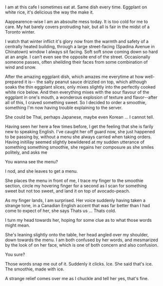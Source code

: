 
I am at this cafe I sometimes eat at. Same dish every time. Eggplant on white rice, it's delicious the way the make it.

Aappearence-wise I am an absoulte mess today. It is too cold for me to care. My hat barely covers protruding hair, but all is fair in the midst of a Toronto winter.

I watch that winter inflict it's glory now from the warmth and safety of a centrally heated building, through a large street-facing (Spadina Avenue in Chinatown) window I always sit facing. Soft soft snow coming down so hard at an angle. I can't even see the opposite end of the street. Occasionally someone passes, often sheilding their faces from some combination of wind and snow.


After the amazing eggplant dish, which amazes me everytime at how well-prepared it is-- the salty peanut sauce drizzled on top, which although soaks the thin eggplant slices, only mixes slightly into the perfectly cooked white rice below. And then everything mixes with the sour flavour of the eggplant in one's mouth, a wonderous explosion of texture and flavor--after all of this, I craved something sweet. So I decided to order a smoothie, something I'm now having trouble explaining to the server.

She could be Thai, perhaps Japanese, maybe even Korean ... I cannot tell.

Having seen her here a few times before, I get the feeling that she is farily new to speaking English. I've caught her off guard now, she just happened to be passing by, without a menu she always carried when taking orders. Having initillay seemed slightly bewildered at my sudden utterance of something something smoothie, she regains her composure as she smiles politely, and asks me

You wanna see the menu?

I nod, and she leaves to get a menu.

She places the menu in front of me, I trace my finger to the smoothie section, circle my hovering finger for a second as I scan for something sweet but not too sweet, and land it on top of avocado-peach.
 
As my finger lands, I am surprised. Her voice suddenly having taken a strange tone, in a Canadian English accent that was far better than I had come to expect of her, she says  Thats us ... Thats cold. 

I turn my head towards her, hoping for some clue as to what those words might mean.

She's leaning slightly onto the table, her head angled over my shoulder, down towards the menu. I am both confused by her words, and mesmarized by the look of on her face, which is one of both concern and also confusion.

You sure?

Those words snap me out of it. Suddenly it clicks. Ice. She said that's ice. The smoothie, made with ice.

A strange relief comes over me as I chuckle and tell her yes, that's fine.

 
